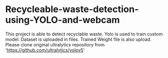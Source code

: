# Recycleable-waste-detection-using-YOLO-and-webcam
This project is able to detect recyclable waste. 
Yolo is used to train custom model. 
Dataset is uploaded in files. 
Trained Weight file is also upload.
Please clone original ultralytics repository from 'https://github.com/ultralytics/yolov5'
